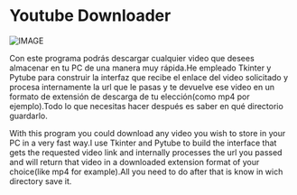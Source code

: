 # Youtube Downloader

![IMAGE](https://github.com/ADRIDEV2024/Youtube-Downloader/assets/163412333/b26747c2-e09f-4fb4-9af7-6f996ba207ee)


Con este programa podrás descargar cualquier video que desees almacenar en tu PC de una manera muy rápida.He empleado Tkinter y Pytube para construir la interfaz que recibe el enlace del video solicitado y procesa internamente la url que le pasas y te devuelve ese video en un formato de extensión de descarga de tu elección(como mp4 por ejemplo).Todo lo que necesitas hacer después es saber en qué directorio guardarlo.

With this program you could download any video you wish to store in your PC in a very fast way.I use Tkinter and Pytube to build the interface that gets the requested video link and internally processes the url you passed and will return that video in a downloaded extension format of your choice(like mp4 for example).All you need to do after that is know in wich directory save it.
